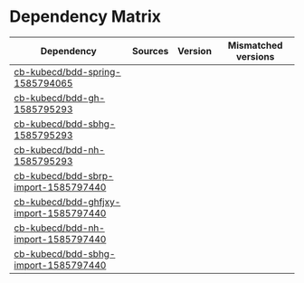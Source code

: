 # Dependency Matrix

Dependency | Sources | Version | Mismatched versions
---------- | ------- | ------- | -------------------
[cb-kubecd/bdd-spring-1585794065](https://github.com/cb-kubecd/bdd-spring-1585794065.git) |  | []() | 
[cb-kubecd/bdd-gh-1585795293](https://github.com/cb-kubecd/bdd-gh-1585795293.git) |  | []() | 
[cb-kubecd/bdd-sbhg-1585795293](https://github.com/cb-kubecd/bdd-sbhg-1585795293.git) |  | []() | 
[cb-kubecd/bdd-nh-1585795293](https://github.com/cb-kubecd/bdd-nh-1585795293.git) |  | []() | 
[cb-kubecd/bdd-sbrp-import-1585797440](https://github.com/cb-kubecd/bdd-sbrp-import-1585797440.git) |  | []() | 
[cb-kubecd/bdd-ghfjxy-import-1585797440](https://github.com/cb-kubecd/bdd-ghfjxy-import-1585797440.git) |  | []() | 
[cb-kubecd/bdd-nh-import-1585797440](https://github.com/cb-kubecd/bdd-nh-import-1585797440.git) |  | []() | 
[cb-kubecd/bdd-sbhg-import-1585797440](https://github.com/cb-kubecd/bdd-sbhg-import-1585797440.git) |  | []() | 
